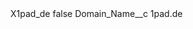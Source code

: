 <?xml version="1.0" encoding="UTF-8"?>
<CustomMetadata xmlns="http://soap.sforce.com/2006/04/metadata" xmlns:xsi="http://www.w3.org/2001/XMLSchema-instance" xmlns:xsd="http://www.w3.org/2001/XMLSchema">
    <label>X1pad_de</label>
    <protected>false</protected>
    <values>
        <field>Domain_Name__c</field>
        <value xsi:type="xsd:string">1pad.de</value>
    </values>
</CustomMetadata>
